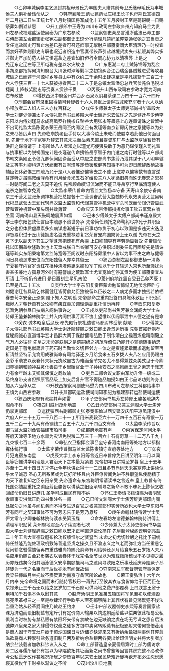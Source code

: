 <!-- { "loadSidebar": true } -->
　　○乙卯丰城侯李玺乞追封其祖母景氏为丰国夫人赠其前母卫氏继母毛氏为丰城侯夫人俱补给诰命从之
　　○韩府襄陵王范址薨范址庄穆王长子也母荆氏宣德四年二月初二日生正统七年八月封镇国将军成化十五年五月袭封王至是薨辍朝一日赐祭葬如例谥恭惠
　　○升工部郎中王寿为四川布政司左参政庐州府知府马金为贵州左参政福建盐运使吴泰为广东右参政
　　○监察御史秦昂言淮浙盐法已命工部右侍郎兼左佥都御史张宪右副都御史王琼分行清理凡禁奸革弊变通张弛之宜当责之专任巡盐御史可暂止勿差已差者可召还庶事无掣肘户部覆奏谓大臣清理乃一时权宜而禁奸革弊则御史专职也况近者织造中官奏带长芦引盐越境货卖夹带私贩其弊实多非御史严加防范人益无惧巡盐之差宜如旧但行令同心协力以清宿弊  上是之
　　○免辽东定辽左等卫所屯税有差以水灾故也
　　○广东惠潮二府土贼陈锦等为乱佥事胡恩都指挥何清知府吕大川张时泽等剿平之初锦纠合江西瑞金县贼戴进受等攻县城破之已而避于河源程乡等县山中有众约二千余时出肆掠至是平凡擒斩千三百二十六人俘获三百一十七人获被掠者百二十二人于是总镇太监潘忠总兵官伏羌伯毛锐以捷闻  上降敕奖励忠等赍奏人赏钞千贯
　　○丙辰升山西布政司右参政才宽为河南右布政使
　　○增狭西汉中府金州并西乡石泉汉阴县茶课二万四千一百六十四斤
　　○刑部会官审录重囚得情可矜疑者十六人具狱上请得旨减死充军者十六人以幼小释放者二人妇人三人亦杖百释之
　　○戊午少师兼太子太师吏部尚书华盖殿大学士刘健少傅兼太子太傅礼部尚书武英殿大学士谢迁求去位许之先是健迁与少傅李东阳以内侍刘瑾马永成高凤罗祥魏彬丘聚谷大用张永等蛊惑上心连章请诛之皆留中不出司礼监太监陈宽李荣王岳同至内阁议且有发瑾等南京新房闲住之意健等以为处之未尽皆厉声曰  先帝临崩执老臣手付以大事今陵土未乾而使嬖幸若此他日何面目见  先帝于地下乎宽等乃辞去其意未决而岳素忠直且提督东厂与太监范亨徐智皆有涣群之谋将请于  上有所处八人者知之以瑾尤巧佞狠戾敢于为恶乃谋使瑾入司礼监与执事枢以为脱祸固宠计是夜瑾遂传命搒笞岳亨智于内门遣之南行时健等以户部尚书韩文素刚正令倡九卿伏阙固诤而岳从中应之吏部尚书焦芳乃泄其谋于八人明早健及文等率九卿科道方伏阙俄有旨宥瑾等遂皆罢散健等知事不可为即日疏辞政柄故事辅臣乞休必俟三四疏乃允于是八人者惟恐健等去之不速  上意亦以健等数有直言逆耳遂听之虽赐敕给驿命有司月给食米五石岁给役夫八人犹循旧典而殊无眷恋之恩矣一时朝野闻二老之去莫不追伤  先帝顾命叹讶流涕而不能已寻岳亨行至临清瑾使人追杀之惟智幸免焉
　　○太监李荣传旨命内官监太监杨森守备  天寿山余俊守备南京三千营太监张永调神机营把总提督十二营调奋武营太监魏彬代永效勇营太监吴轲代彬显武营太王润代轲尚衣监太监贾和代润兼管神机营中军头司既而命润仍管显武营和管神机营中军头司并效勇营
　　○命应天卫带俸都指挥佥事王钦五军营右哨坐营  河南确山县天鼓鸣地震声如雷
　　○己未少傅兼太子太傅户部尚书谨身殿大学士李东阳乞致仕言臣本疏愚不谙世务承  先帝简任顾托之命鞠躬尽瘁死于其职臣之分也但体质虚羸素多疾病谋虑渐短于前日事功每负于初心以致国是多违天灾迭见罪咎累积过于丘山徒拥虚名滥支重禄若复贪荣冒宠病国妨贤上无以谢  先帝在天之灵下无以副天下苍生之望含羞抱愧死有余辜  上曰卿辅导有年劳勚显著受  先帝顾命托以匡弼盖欲隆政治也上天垂戒朕自当省卿可安心供职以副委任毋再固辞先是请诛瑾等疏实东阳秉笔第太监陈宽等至阁议时东阳辞颇缓中人皆以为事不由之故与健等同日具疏恳求去位而东阳独留人亦幸其留云
　　○狭西总制左副都御史杨一清奏宁夏镇守内官岁贡红花播种浇灌薅鉏采摘役军丁动以千计其输送入京也所至骚扰为害甚多兼地方孤悬河外时有寇警加之荒歉军士尤宜宽恤乞停其贡为便工部覆奏宜从所请  上不听仍令进用  是日酉刻金星见未位
　　○莱州府地连震自癸丑乙卯丙辰丁巳至是凡二十五次
　　○庚申大学士李东阳复奏臣蒙命勉留惊惭无地伏念臣昨与刘健谢迁各具疏乞休而健迁皆荷俞允臣独被留以臣较之二人病尤多而才独劣若依栖眷恋苟幸安全正恐累  陛下知人之明孤  先帝顾命之重内批答曰具陈休致臣下职也而黜陟人才朝廷自有公论卿有疾宜善加调理勉副重托慎勿再辞
　　○辛酉东阳复奏乞暂免朝参昼日扶病入阁供事许之
　　○壬戌以吏部尚书焦芳兼文渊阁大学士左侍郎王鏊兼翰林院学士并入内阁供事芳素不协士望惟以伏阙事泄中人德之遂有是命
　　○癸亥  诚孝昭皇后忌辰  奉先殿行祭礼遣驸马都尉林岳祭  献陵
　　○少傅兼太子太傅礼部尚书武英殿大学士谢迁陛辞赐之敕曰卿出逢景运历事  先朝首擢廷魁荐登秘阁诚心直道博学宏才昌辞大阐于谋猷健笔弘敷于制作清白之操百炼愈精刚毅之气万人必往荷  先皇之末命寔朕躬之是遗嗣统之初茂隆倚任乃能开心辅德随事纳忠定国是于蓍龟献箴言于药石时当勤恤义切臣邻方一体之是资遽累章而求退勉留至再祈请益坚特示允俞用成雅尚命有司给驿还乡月给食米五石岁拨人夫八名应用仍赐白金彩币袭衣以表眷怀夫状元执政自古为难而全节完名尤不易得兼兹众美式见于今卿归养德抱和颐神益灵化善良于乡里贻官业于子孙续安石之高风酬王曾之素志于戏志力有余年龄未艾卿其保慎之哉故谕
　　○吏兵二部会议文职由军功升俸一级或二级终身带支者但照原官品级上加支后复升官不得随品加授如由正七品论功则终身止加从六品俸从之
　　○升狭西按察司副使马懋为四川布政司左参政工科都给事中王缜为山西右参政
　　○升长芦都转运盐使司同知李纪为福建都转运盐使司运使
　　○狭西庆阳府有流星其声如雷
　　○甲子吏部尚书焦芳左侍郎王鏊各疏辞内阁命不许
　　○夜四川威州茂州地震
　　○乙丑命吏部尚书兼文渊阁大学士焦芳仍掌吏部印
　　○巡抚狭西右副都御史张泰奏赈恤过西安延安庆阳平凉凤翔汉中六府人户三十五万一千八百二十一丁所用米麦榖豆六十一万四千五百石有奇银一万五千二百一十九两有奇铜钱二百五十六万六千四百文有奇
　　○太监李荣传旨以御马监太监刘彝管福建市舶司事
　　○成都府地震有声
　　○丙寅保定河间永平等府天津等卫地方水旱为灾诏免税粮二万三千一百六十石有奇草一十二万八千九十九束银七百二十余两
　　○命弘农卫指挥佥事吕玺守备河南南阳等处地方以都指挥体统行事
　　○太监李荣传旨御马监太监陈贵镇守宣府等处地方
　　○丁卯夜月犯鬼宿东南星
　　○戊辰大学士李东阳等言近日奉旨停免日讲至明年二月以闻臣等窃惟讲学明理是人君治天下之本最为紧要  先帝初年日讲常至岁暮  皇上于去年亦至十二月十四日方才停止今年秋讲止得十一二日且冬节尚远天未甚寒停止讲读似乎太早诚恐  圣心无所系著或为玩好所移且内外臣僚传闻免讲不胜颙望纵使励精于内天下谁复知之臣东阳亲受  先帝遗命有东宫聪明常请读书之言近奉  皇上敕旨有倚托匡弼勉副重托之谕臣芳臣鏊皆以讲读之旧臣承辅导之新命不敢不昧死上陈伏乞收回成命仍旧日讲庶几  圣学可成臣民有赖不纳
　　○怀仁王奏请书籍诏赐为善阴骘孝顺事实洪武正韵四书集注各一部
　　○己巳听文渊阁大学士焦芳辞吏部印内阁处密勿之地虽与闻机务而不得专进退百官之权兼掌部印实芳所欲也大学士李东阳与芳有同年之契知事体不可为芳忠告于是芳乃恳辞
　　○庚午命翰林院侍读学士吴俨太常寺少卿兼翰林院侍读李旻纂玉牒
　　○命左春坊左谕德兼翰林院侍讲傅圭清理军职贴黄  莱州府地震至丙子续震者七次
　　○少师兼太子太师吏部尚书华盖殿大学士刘健陛辞赐之敕曰卿以宏才正学直道谠论简在  先皇超登秘阁谟明弼亮盈二十年王言大宣德政遐布抡功校绩惟尔之贤暨当  末命之初尤切眇躬之托比予嗣统倚任益隆乃能佐理政机敷陈善道坚贞之操久且不渝忠义之气老而弥壮方当任重恳乞优闲轸念耆儒勉留再四重违雅尚特赐允俞命有司给驿还乡月给食米五石岁拨人夫八名应用仍赐白金彩币袭衣以表眷怀于戏完名全节世以为难载籍所稽世不多见卿之履历亦既违矣今归其涵泳德义安享期颐挹司马之遗风寻欧阳之乐事茂延庆泽贻厥子孙非徒为一代之名臣而于后世亦永有闻哉故谕
　　○夺南京左军都督府管府事保定侯梁任俸四月坐托故不赍贺表为南京守备官所论故也
　　○荣王奏弘治十六年六月内奉  先帝命将之国而未行随侍官校已一再先行至彼其衣与食皆仰给于臣而臣在京禄米止三千石无以给之乞岁加二千石庶可供两地之费户部覆奏  上曰朕念王窘于用特加千石俱本色以慰其意
　　○赵府汤阴王见准弟五镇国将军见潲初以使酒毁骂宪臣革禄三之一至是欲肆淫行手欧平人至死都察院上其罪状有旨见潲累犯不悛法当重治姑从轻革爵间住乃敕赵王约束
　　○壬申户部议覆御史李熙等奏言国家盐课为济边而设旧制盐有定斤引有定价商人输粟以饷边朝廷给盐以偿粟彼此相易公私俱利当时权势有禁私贩有禁阻坏夹带有禁故在边无缺饷之虞在场无亏课之患自后法弛弊兴皇亲之家大肆侵夺权豪之徒多方包中卖窝转贩莫有纪极影射夹带何啻倍蓰用是商人困于守支灶户疲于煎炒国课日亏边储岁缺迩来又有折纳余盐银两事例其弊愈滋欲将商人秤掣引盐务遵旧制斤两及折纳余盐银两各要出给印信明文并将大引者加纳余盐装载者加收料钞议入从之
　　○命工部营造皇亲夏儒居第时工部为儒访求房二区与儒所居邻有旨以为卑隘欲拓其址而新之尚书曾鉴等因言其房完整不必改作今公私匮乏改作甚难况所居之傍皆百年以来安土居民势难迁徙再欲开拓必生怨谤愿寝其役俟年丰财裕以渐议之不听
　　○茂州汶川县地震
